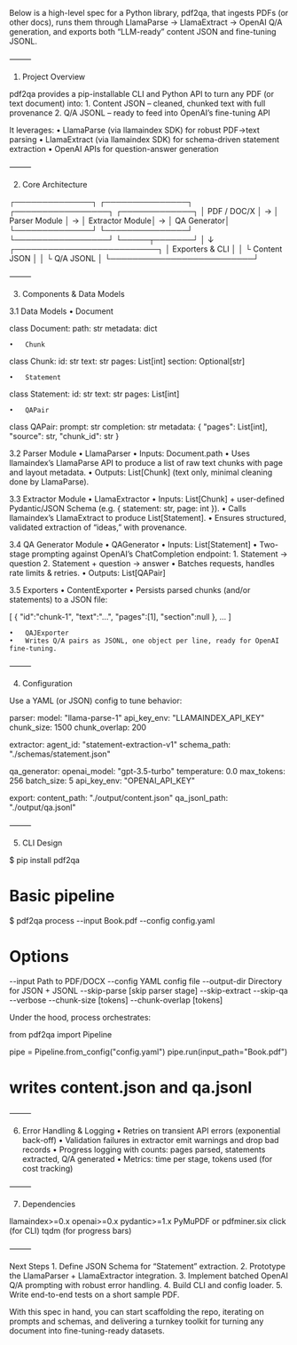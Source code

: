 Below is a high-level spec for a Python library, pdf2qa, that ingests PDFs (or other docs), runs them through LlamaParse → LlamaExtract → OpenAI Q/A generation, and exports both “LLM-ready” content JSON and fine-tuning JSONL.

⸻

1. Project Overview

pdf2qa provides a pip-installable CLI and Python API to turn any PDF (or text document) into:
	1.	Content JSON – cleaned, chunked text with full provenance
	2.	Q/A JSONL – ready to feed into OpenAI’s fine-tuning API

It leverages:
	•	LlamaParse (via llamaindex SDK) for robust PDF→text parsing
	•	LlamaExtract (via llamaindex SDK) for schema-driven statement extraction
	•	OpenAI APIs for question-answer generation

⸻

2. Core Architecture

┌──────────────┐    ┌───────────────┐    ┌─────────────────┐    ┌─────────────┐
│ PDF / DOC/X  │ →  │ Parser Module │ →  │ Extractor Module│ →  │ QA Generator│
└──────────────┘    └───────────────┘    └─────────────────┘    └─────┬───────┘
                                                                     │
                                                                     ↓
                                                   ┌──────────────────────────┐
                                                   │   Exporters & CLI        │
                                                   │ └ Content JSON           │
                                                   │ └ Q/A JSONL              │
                                                   └──────────────────────────┘


⸻

3. Components & Data Models

3.1 Data Models
	•	Document

class Document:
    path: str
    metadata: dict


	•	Chunk

class Chunk:
    id: str
    text: str
    pages: List[int]
    section: Optional[str]


	•	Statement

class Statement:
    id: str
    text: str
    pages: List[int]


	•	QAPair

class QAPair:
    prompt: str
    completion: str
    metadata: {
      "pages": List[int],
      "source": str,
      "chunk_id": str
    }



3.2 Parser Module
	•	LlamaParser
	•	Inputs: Document.path
	•	Uses llamaindex’s LlamaParse API to produce a list of raw text chunks with page and layout metadata.
	•	Outputs: List[Chunk] (text only, minimal cleaning done by LlamaParse).

3.3 Extractor Module
	•	LlamaExtractor
	•	Inputs: List[Chunk] + user-defined Pydantic/JSON Schema (e.g. { statement: str, page: int }).
	•	Calls llamaindex’s LlamaExtract to produce List[Statement].
	•	Ensures structured, validated extraction of “ideas,” with provenance.

3.4 QA Generator Module
	•	QAGenerator
	•	Inputs: List[Statement]
	•	Two-stage prompting against OpenAI’s ChatCompletion endpoint:
	1.	Statement → question
	2.	Statement + question → answer
	•	Batches requests, handles rate limits & retries.
	•	Outputs: List[QAPair]

3.5 Exporters
	•	ContentExporter
	•	Persists parsed chunks (and/or statements) to a JSON file:

[
  { "id":"chunk-1", "text":"…", "pages":[1], "section":null },
  …
]


	•	QAJExporter
	•	Writes Q/A pairs as JSONL, one object per line, ready for OpenAI fine-tuning.

⸻

4. Configuration

Use a YAML (or JSON) config to tune behavior:

parser:
  model: "llama-parse-1"
  api_key_env: "LLAMAINDEX_API_KEY"
  chunk_size: 1500
  chunk_overlap: 200

extractor:
  agent_id: "statement-extraction-v1"
  schema_path: "./schemas/statement.json"

qa_generator:
  openai_model: "gpt-3.5-turbo"
  temperature: 0.0
  max_tokens: 256
  batch_size: 5
  api_key_env: "OPENAI_API_KEY"

export:
  content_path: "./output/content.json"
  qa_jsonl_path: "./output/qa.jsonl"


⸻

5. CLI Design

$ pip install pdf2qa

# Basic pipeline
$ pdf2qa process --input Book.pdf --config config.yaml

# Options
--input       Path to PDF/DOCX
--config      YAML config file
--output-dir  Directory for JSON + JSONL
--skip-parse  [skip parser stage]
--skip-extract
--skip-qa
--verbose
--chunk-size [tokens]
--chunk-overlap [tokens]

Under the hood, process orchestrates:

from pdf2qa import Pipeline

pipe = Pipeline.from_config("config.yaml")
pipe.run(input_path="Book.pdf")
# writes content.json and qa.jsonl


⸻

6. Error Handling & Logging
	•	Retries on transient API errors (exponential back-off)
	•	Validation failures in extractor emit warnings and drop bad records
	•	Progress logging with counts: pages parsed, statements extracted, Q/A generated
	•	Metrics: time per stage, tokens used (for cost tracking)

⸻

7. Dependencies

llamaindex>=0.x
openai>=0.x
pydantic>=1.x
PyMuPDF or pdfminer.six
click (for CLI)
tqdm (for progress bars)


⸻

Next Steps
	1.	Define JSON Schema for “Statement” extraction.
	2.	Prototype the LlamaParser + LlamaExtractor integration.
	3.	Implement batched OpenAI Q/A prompting with robust error handling.
	4.	Build CLI and config loader.
	5.	Write end-to-end tests on a short sample PDF.

With this spec in hand, you can start scaffolding the repo, iterating on prompts and schemas, and delivering a turnkey toolkit for turning any document into fine-tuning-ready datasets.